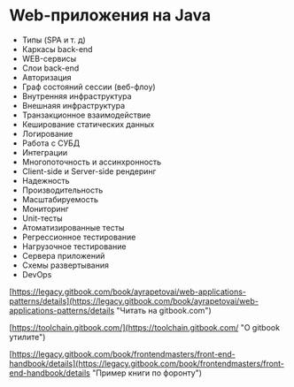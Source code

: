 # Web-приложения на Java

* Типы \(SPA и т. д\)
* Каркасы back-end
* WEB-сервисы
* Слои back-end
* Авторизация
* Граф состояний сессии \(веб-флоу\)
* Внутренняя инфраструктура
* Внешнаяя инфраструктура
* Транзакционное взаимодействие
* Кеширование статических данных
* Логирование
* Работа с СУБД
* Интеграции
* Многопоточность и ассинхронность
* Client-side и Server-side рендеринг
* Надежность
* Производительность
* Масштабируемость
* Мониторинг
* Unit-тесты
* Атоматизированные тесты
* Регрессионное тестирование
* Нагрузочное тестирование
* Сервера приложений
* Схемы развертывания
* DevOps

[https://legacy.gitbook.com/book/ayrapetovai/web-applications-patterns/details](https://legacy.gitbook.com/book/ayrapetovai/web-applications-patterns/details "Читать на gitbook.com")

[https://toolchain.gitbook.com/](https://toolchain.gitbook.com/ "О gitbook утилите")

[https://legacy.gitbook.com/book/frontendmasters/front-end-handbook/details](https://legacy.gitbook.com/book/frontendmasters/front-end-handbook/details "Пример книги по форонту")


